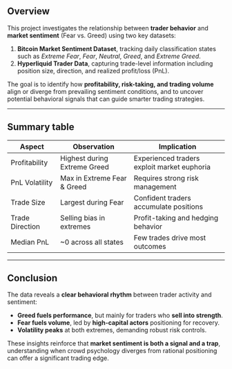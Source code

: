 ## Overview

This project investigates the relationship between **trader behavior** and **market sentiment** (Fear vs. Greed) using two key datasets:

1. **Bitcoin Market Sentiment Dataset**, tracking daily classification states such as *Extreme Fear*, *Fear*, *Neutral*, *Greed*, and *Extreme Greed*.  
2. **Hyperliquid Trader Data**, capturing trade-level information including position size, direction, and realized profit/loss (PnL).

The goal is to identify how **profitability, risk-taking, and trading volume** align or diverge from prevailing sentiment conditions, and to uncover potential behavioral signals that can guide smarter trading strategies.

---

## Summary table

|Aspect|Observation|Implication|
|------|-----------|-----------|
|Profitability|Highest during Extreme Greed|Experienced traders exploit market euphoria|
|PnL Volatility|Max in Extreme Fear & Greed|Requires strong risk management|
|Trade Size|Largest during Fear|Confident traders accumulate positions|
|Trade Direction|Selling bias in extremes|Profit-taking and hedging behavior|
|Median PnL|~0 across all states|Few trades drive most outcomes|

---

## Conclusion

The data reveals a **clear behavioral rhythm** between trader activity and sentiment:

- **Greed fuels performance**, but mainly for traders who **sell into strength**.  
- **Fear fuels volume**, led by **high-capital actors** positioning for recovery.  
- **Volatility peaks** at both extremes, demanding robust risk controls.

These insights reinforce that **market sentiment is both a signal and a trap**, understanding when crowd psychology diverges from rational positioning can offer a significant trading edge.
